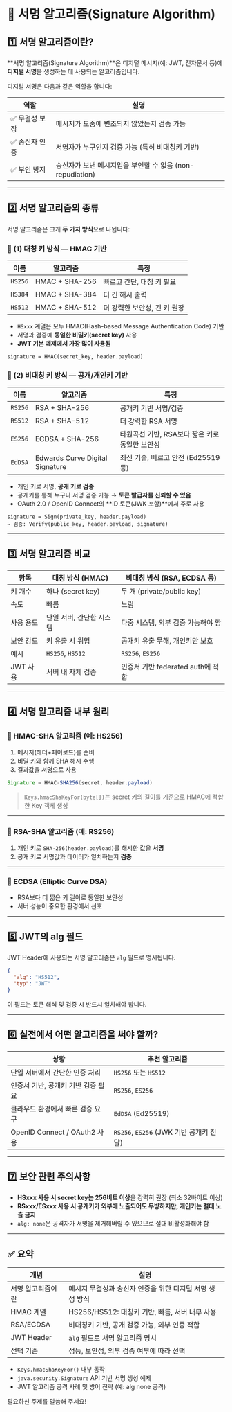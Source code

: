# 🔐 서명 알고리즘(Signature Algorithm)

## 1️⃣ 서명 알고리즘이란?

\*\*서명 알고리즘(Signature Algorithm)\*\*은 디지털 메시지(예: JWT, 전자문서 등)에 **디지털 서명**을 생성하는 데 사용되는 알고리즘입니다.

디지털 서명은 다음과 같은 역할을 합니다:

| 역할       | 설명                                       |
| -------- | ---------------------------------------- |
| ✅ 무결성 보장 | 메시지가 도중에 변조되지 않았는지 검증 가능                 |
| ✅ 송신자 인증 | 서명자가 누구인지 검증 가능 (특히 비대칭키 기반)             |
| ✅ 부인 방지  | 송신자가 보낸 메시지임을 부인할 수 없음 (non-repudiation) |

---

## 2️⃣ 서명 알고리즘의 종류

서명 알고리즘은 크게 **두 가지 방식**으로 나뉩니다:

### 🔹 (1) 대칭 키 방식 — HMAC 기반

| 이름      | 알고리즘           | 특징                |
| ------- | -------------- | ----------------- |
| `HS256` | HMAC + SHA-256 | 빠르고 간단, 대칭 키 필요   |
| `HS384` | HMAC + SHA-384 | 더 긴 해시 출력         |
| `HS512` | HMAC + SHA-512 | 더 강력한 보안성, 긴 키 권장 |

* `HSxxx` 계열은 모두 HMAC(Hash-based Message Authentication Code) 기반
* 서명과 검증에 **동일한 비밀키(secret key)** 사용
* **JWT 기본 예제에서 가장 많이 사용됨**

```plaintext
signature = HMAC(secret_key, header.payload)
```

### 🔹 (2) 비대칭 키 방식 — 공개/개인키 기반

| 이름      | 알고리즘                            | 특징                           |
| ------- | ------------------------------- | ---------------------------- |
| `RS256` | RSA + SHA-256                   | 공개키 기반 서명/검증                 |
| `RS512` | RSA + SHA-512                   | 더 강력한 RSA 서명                 |
| `ES256` | ECDSA + SHA-256                 | 타원곡선 기반, RSA보다 짧은 키로 동일한 보안성 |
| `EdDSA` | Edwards Curve Digital Signature | 최신 기술, 빠르고 안전 (Ed25519 등)    |

* 개인 키로 서명, **공개 키로 검증**
* 공개키를 통해 누구나 서명 검증 가능 → **토큰 발급자를 신뢰할 수 있음**
* OAuth 2.0 / OpenID Connect의 \*\*ID 토큰(JWK 포함)\*\*에서 주로 사용

```plaintext
signature = Sign(private_key, header.payload)
→ 검증: Verify(public_key, header.payload, signature)
```

---

## 3️⃣ 서명 알고리즘 비교

| 항목     | 대칭 방식 (HMAC)     | 비대칭 방식 (RSA, ECDSA 등)     |
| ------ | ---------------- | ------------------------- |
| 키 개수   | 하나 (secret key)  | 두 개 (private/public key)  |
| 속도     | 빠름               | 느림                        |
| 사용 용도  | 단일 서버, 간단한 시스템   | 다중 시스템, 외부 검증 가능해야 함      |
| 보안 강도  | 키 유출 시 위험        | 공개키 유출 무해, 개인키만 보호        |
| 예시     | `HS256`, `HS512` | `RS256`, `ES256`          |
| JWT 사용 | 서버 내 자체 검증       | 인증서 기반 federated auth에 적합 |

---

## 4️⃣ 서명 알고리즘 내부 원리

### 🔸 HMAC-SHA 알고리즘 (예: HS256)

1. 메시지(헤더+페이로드)를 준비
2. 비밀 키와 함께 SHA 해시 수행
3. 결과값을 서명으로 사용

```java
Signature = HMAC-SHA256(secret, header.payload)
```

> `Keys.hmacShaKeyFor(byte[])`는 secret 키의 길이를 기준으로 HMAC에 적합한 Key 객체 생성

---

### 🔸 RSA-SHA 알고리즘 (예: RS256)

1. 개인 키로 `SHA-256(header.payload)`를 해시한 값을 **서명**
2. 공개 키로 서명값과 데이터가 일치하는지 **검증**

---

### 🔸 ECDSA (Elliptic Curve DSA)

* RSA보다 더 짧은 키 길이로 동일한 보안성
* 서버 성능이 중요한 환경에서 선호

---

## 5️⃣ JWT의 alg 필드

JWT Header에 사용되는 서명 알고리즘은 `alg` 필드로 명시됩니다.

```json
{
  "alg": "HS512",
  "typ": "JWT"
}
```

이 필드는 토큰 해석 및 검증 시 반드시 일치해야 합니다.

---

## 6️⃣ 실전에서 어떤 알고리즘을 써야 할까?

| 상황                         | 추천 알고리즘                          |
| -------------------------- | -------------------------------- |
| 단일 서버에서 간단한 인증 처리          | `HS256` 또는 `HS512`               |
| 인증서 기반, 공개키 기반 검증 필요       | `RS256`, `ES256`                 |
| 클라우드 환경에서 빠른 검증 요구         | `EdDSA` (Ed25519)                |
| OpenID Connect / OAuth2 사용 | `RS256`, `ES256` (JWK 기반 공개키 전달) |

---

## 7️⃣ 보안 관련 주의사항

* **HSxxx 사용 시 secret key는 256비트 이상**을 강력히 권장 (최소 32바이트 이상)
* **RSxxx/ESxxx 사용 시 공개키가 외부에 노출되어도 무방하지만, 개인키는 절대 노출 금지**
* `alg: none`은 공격자가 서명을 제거해버릴 수 있으므로 절대 비활성화해야 함

---

## ✅ 요약

| 개념         | 설명                                |
| ---------- | --------------------------------- |
| 서명 알고리즘이란  | 메시지 무결성과 송신자 인증을 위한 디지털 서명 생성 방식  |
| HMAC 계열    | HS256/HS512: 대칭키 기반, 빠름, 서버 내부 사용 |
| RSA/ECDSA  | 비대칭키 기반, 공개 검증 가능, 외부 인증 적합       |
| JWT Header | `alg` 필드로 서명 알고리즘 명시              |
| 선택 기준      | 성능, 보안성, 외부 검증 여부에 따라 선택          |


* `Keys.hmacShaKeyFor()` 내부 동작
* `java.security.Signature` API 기반 서명 생성 예제
* JWT 알고리즘 공격 사례 및 방어 전략 (예: alg none 공격)

필요하신 주제를 말씀해 주세요!
